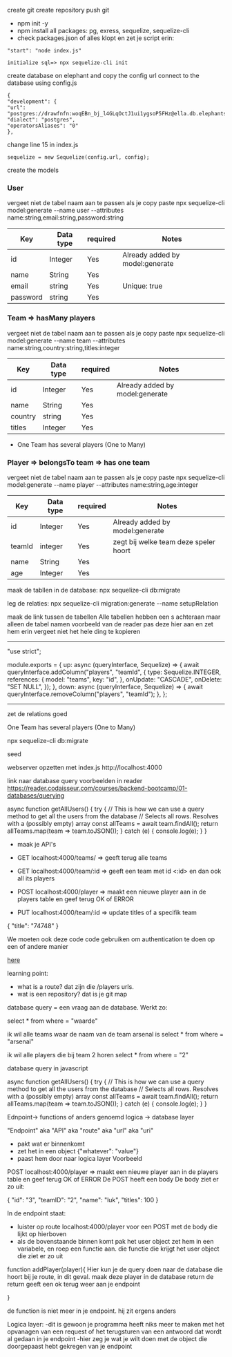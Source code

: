 create git
create repository
push git

- npm init -y
- npm install all packages: pg, exress, sequelize, sequelize-cli
- check packages.json of alles klopt en zet je script erin:

```
"start": "node index.js"
```

```
initialize sql=> npx sequelize-cli init
```

create database on elephant and copy the config url
connect to the database using config.js

```
{
"development": {
"url": "postgres://drawfnfn:woqEBn_bj_l4GLqOctJ1ui1ygsoP5FHz@ella.db.elephantsql.com/drawfnfn",
"dialect": "postgres",
"operatorsAliases": "0"
},
```

change line 15 in index.js

```
sequelize = new Sequelize(config.url, config);
```

create the models

### User

vergeet niet de tabel naam aan te passen als je copy paste
npx sequelize-cli model:generate --name user --attributes name:string,email:string,password:string

| Key      | Data type | required | Notes                           |
| -------- | --------- | -------- | ------------------------------- |
| id       | Integer   | Yes      | Already added by model:generate |
| name     | String    | Yes      |                                 |
| email    | string    | Yes      | Unique: true                    |
| password | string    | Yes      |                                 |

### Team => hasMany players

vergeet niet de tabel naam aan te passen als je copy paste
npx sequelize-cli model:generate --name team --attributes name:string,country:string,titles:integer

| Key     | Data type | required | Notes                           |
| ------- | --------- | -------- | ------------------------------- |
| id      | Integer   | Yes      | Already added by model:generate |
| name    | String    | Yes      |                                 |
| country | string    | Yes      |                                 |
| titles  | Integer   | Yes      |                                 |

- One Team has several players (One to Many)

### Player => belongsTo team => has one team

vergeet niet de tabel naam aan te passen als je copy paste
npx sequelize-cli model:generate --name player --attributes name:string,age:integer

| Key    | Data type | required | Notes                                 |
| ------ | --------- | -------- | ------------------------------------- |
| id     | Integer   | Yes      | Already added by model:generate       |
| teamId | integer   | Yes      | zegt bij welke team deze speler hoort |
| name   | String    | Yes      |                                       |
| age    | Integer   | Yes      |                                       |

maak de tabllen in de database:
npx sequelize-cli db:migrate

leg de relaties:
npx sequelize-cli migration:generate --name setupRelation

maak de link tussen de tabellen
Alle tabellen hebben een s achteraan maar alleen de tabel namen
voorbeeld van de reader pas deze hier aan en zet hem erin vergeet niet het hele ding te kopieren

---

"use strict";

module.exports = {
up: async (queryInterface, Sequelize) => {
await queryInterface.addColumn("players", "teamId", {
type: Sequelize.INTEGER,
references: {
model: "teams",
key: "id",
},
onUpdate: "CASCADE",
onDelete: "SET NULL",
});
},
down: async (queryInterface, Sequelize) => {
await queryInterface.removeColumn("players", "teamId");
},
};

---

zet de relations goed

One Team has several players (One to Many)

npx sequelize-cli db:migrate

seed

webserver opzetten met index.js
http://localhost:4000

link naar database query voorbeelden in reader
https://reader.codaisseur.com/courses/backend-bootcamp/01-databases/querying

async function getAllUsers() {
try {
// This is how we can use a query method to get all the users from the database
// Selects all rows. Resolves with a (possibly empty) array
const allTeams = await team.findAll();
return allTeams.map(team => team.toJSON());
} catch (e) {
console.log(e);
}
}

- maak je API's

- GET localhost:4000/teams/ => geeft terug alle teams
- GET localhost:4000/team/:id => geeft een team met id <:id> en dan ook all its players

- POST localhost:4000/player => maakt een nieuwe player aan in de players table en geef terug OK of ERROR

- PUT localhost:4000/team/:id => update titles of a specifik team

{
"title": "74748"
}

We moeten ook deze code code gebruiken om authentication te doen op een of andere manier

[here](https://github.com/Codaisseur/course-content-exercises/blob/master/week-5/imageboard-server/auth/middleware.js)

learning point:

- what is a route? dat zijn die /players urls.
- wat is een repository? dat is je git map

database query = een vraag aan de database. Werkt zo:

select \* from <tabel> where <kolom> = "waarde"

ik wil alle teams waar de naam van de team arsenal is
select \* from <teams> where <name> = "arsenal"

ik wil alle players die bij team 2 horen
select \* from <players> where <teamID> = "2"

database query in javascript

async function getAllUsers() {
try {
// This is how we can use a query method to get all the users from the database
// Selects all rows. Resolves with a (possibly empty) array
const allTeams = await team.findAll();
return allTeams.map(team => team.toJSON());
} catch (e) {
console.log(e);
}
}

Ednpoint-> functions of anders genoemd logica -> database layer

"Endpoint" aka "API" aka "route" aka "url" aka "uri"

- pakt wat er binnenkomt
- zet het in een object {"whatever": "value"}
- paast hem door naar logica layer
  Voorbeeld

POST localhost:4000/player => maakt een nieuwe player aan in de players table en geef terug OK of ERROR
De POST heeft een body
De body ziet er zo uit:

{
"id": "3",
"teamID": "2",
"name": "luk",
"titles": 100
}

In de endpoint staat:

- luister op route localhost:4000/player voor een POST met de body die lijkt op hierboven
- als de bovenstaande binnen komt pak het user object zet hem in een variabele, en roep een functie aan. die functie die krijgt het user object die ziet er zo uit

function addPlayer(player){
Hier kun je de query doen naar de database die hoort bij je route, in dit geval. maak deze player in de database
return de return geeft een ok terug weer aan je endpoint

}

de function is niet meer in je endpoint. hij zit ergens anders

Logica layer:
-dit is gewoon je programma heeft niks meer te maken met het opvanagen van een request of het terugsturen van een antwoord dat wordt al gedaan in je endpoint
-hier zeg je wat je wilt doen met de object die doorgepaast hebt gekregen van je endpoint

```

```
